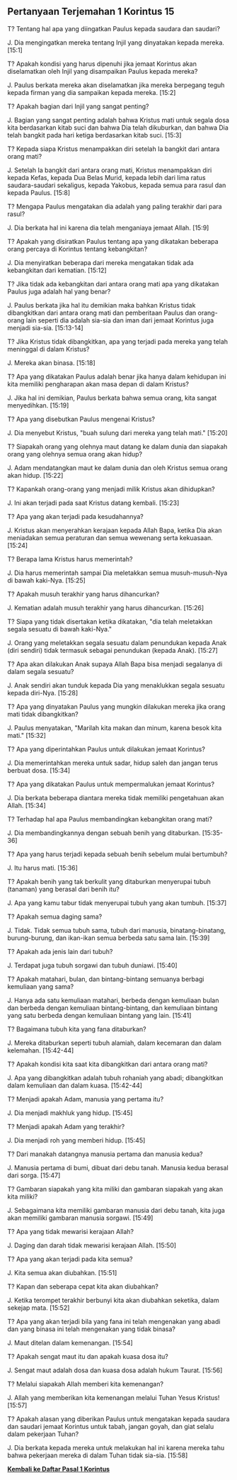 ## Pertanyaan Terjemahan 1 Korintus 15 ##

T? Tentang hal apa yang diingatkan Paulus kepada saudara dan saudari?

J. Dia mengingatkan mereka tentang Injil yang dinyatakan kepada mereka. [15:1]

T? Apakah kondisi yang harus dipenuhi jika jemaat Korintus akan diselamatkan oleh Injil yang disampaikan Paulus kepada mereka?

J. Paulus berkata mereka akan diselamatkan jika mereka berpegang teguh kepada firman yang dia sampaikan kepada mereka. [15:2]

T? Apakah bagian dari Injil yang sangat penting?

J. Bagian yang sangat penting adalah bahwa Kristus mati untuk segala dosa kita berdasarkan kitab suci dan bahwa Dia telah dikuburkan, dan bahwa Dia telah bangkit pada hari ketiga berdasarkan kitab suci. [15:3]

T? Kepada siapa Kristus menampakkan diri setelah Ia bangkit dari antara orang mati?

J. Setelah Ia bangkit dari antara orang mati, Kristus menampakkan diri kepada Kefas, kepada Dua Belas Murid, kepada lebih dari lima ratus saudara-saudari sekaligus, kepada Yakobus, kepada semua para rasul dan kepada Paulus. [15:8]

T? Mengapa Paulus mengatakan dia adalah yang paling terakhir dari para rasul?

J. Dia berkata hal ini karena dia telah menganiaya jemaat Allah. [15:9]

T? Apakah yang disiratkan Paulus tentang apa yang dikatakan beberapa orang percaya di Korintus tentang kebangkitan?

J. Dia menyiratkan beberapa dari mereka mengatakan tidak ada kebangkitan dari kematian. [15:12]

T? Jika tidak ada kebangkitan dari antara orang mati apa yang dikatakan Paulus juga adalah hal yang benar?

J. Paulus berkata jika hal itu demikian maka bahkan Kristus tidak dibangkitkan dari antara orang mati dan pemberitaan Paulus dan orang-orang lain seperti dia adalah sia-sia dan iman dari jemaat Korintus juga menjadi sia-sia. [15:13-14]

T? Jika Kristus tidak dibangkitkan, apa yang terjadi pada mereka yang telah meninggal di dalam Kristus?

J. Mereka akan binasa. [15:18]

T? Apa yang dikatakan Paulus adalah benar jika hanya dalam kehidupan ini kita memiliki pengharapan akan masa depan di dalam Kristus?

J. Jika hal ini demikian, Paulus berkata bahwa semua orang, kita sangat menyedihkan. [15:19]

T? Apa yang disebutkan Paulus mengenai Kristus?

J. Dia menyebut Kristus, "buah sulung dari mereka yang telah mati." [15:20]

T? Siapakah orang yang olehnya maut datang ke dalam dunia dan siapakah orang yang olehnya semua orang akan hidup?

J. Adam mendatangkan maut ke dalam dunia dan oleh Kristus semua orang akan hidup. [15:22]

T? Kapankah orang-orang yang menjadi milik Kristus akan dihidupkan?

J. Ini akan terjadi pada saat Kristus datang kembali. [15:23]

T? Apa yang akan terjadi pada kesudahannya?

J. Kristus akan menyerahkan kerajaan kepada Allah Bapa, ketika Dia akan meniadakan semua peraturan dan semua wewenang serta kekuasaan. [15:24]

T? Berapa lama Kristus harus memerintah?

J. Dia harus memerintah sampai Dia meletakkan semua musuh-musuh-Nya di bawah kaki-Nya. [15:25]

T? Apakah musuh terakhir yang harus dihancurkan?

J. Kematian adalah musuh terakhir yang harus dihancurkan. [15:26]

T? Siapa yang tidak disertakan ketika dikatakan, "dia telah meletakkan segala sesuatu di bawah kaki-Nya."

J. Orang yang meletakkan segala sesuatu dalam penundukan kepada Anak (diri sendiri) tidak termasuk sebagai penundukan (kepada Anak). [15:27]

T? Apa akan dilakukan Anak supaya Allah Bapa bisa menjadi segalanya di dalam segala sesuatu?

J. Anak sendiri akan tunduk kepada Dia yang menaklukkan segala sesuatu kepada diri-Nya. [15:28]

T? Apa yang dinyatakan Paulus yang mungkin dilakukan mereka jika orang mati tidak dibangkitkan?

J. Paulus menyatakan, "Marilah kita makan dan minum, karena besok kita mati." [15:32]

T? Apa yang diperintahkan Paulus untuk dilakukan jemaat Korintus?

J. Dia memerintahkan mereka untuk sadar, hidup saleh dan jangan terus berbuat dosa. [15:34]

T? Apa yang dikatakan Paulus untuk mempermalukan jemaat Korintus?

J. Dia berkata beberapa diantara mereka tidak memiliki pengetahuan akan Allah. [15:34]

T? Terhadap hal apa Paulus membandingkan kebangkitan orang mati?

J. Dia membandingkannya dengan sebuah benih yang ditaburkan. [15:35-36]

T? Apa yang harus terjadi kepada sebuah benih sebelum mulai bertumbuh?

J. Itu harus mati. [15:36]

T? Apakah benih yang tak berkulit yang ditaburkan menyerupai tubuh (tanaman) yang berasal dari benih itu?

J. Apa yang kamu tabur tidak menyerupai tubuh yang akan tumbuh. [15:37]

T? Apakah semua daging sama?

J. Tidak. Tidak semua tubuh sama, tubuh dari manusia, binatang-binatang, burung-burung, dan ikan-ikan semua berbeda satu sama lain. [15:39]

T? Apakah ada jenis lain dari tubuh?

J. Terdapat juga tubuh sorgawi dan tubuh duniawi. [15:40]

T? Apakah matahari, bulan, dan bintang-bintang semuanya berbagi kemuliaan yang sama?

J. Hanya ada satu kemuliaan matahari, berbeda dengan kemuliaan bulan dan berbeda dengan kemuliaan bintang-bintang, dan kemuliaan bintang yang satu berbeda dengan kemuliaan bintang yang lain. [15:41]

T? Bagaimana tubuh kita yang fana ditaburkan?

J. Mereka ditaburkan seperti tubuh alamiah, dalam kecemaran dan dalam kelemahan. [15:42-44]

T? Apakah kondisi kita saat kita dibangkitkan dari antara orang mati?

J. Apa yang dibangkitkan adalah tubuh rohaniah yang abadi; dibangkitkan dalam kemuliaan dan dalam kuasa. [15:42-44]

T? Menjadi apakah Adam, manusia yang pertama itu?

J. Dia menjadi makhluk yang hidup. [15:45]

T? Menjadi apakah Adam yang terakhir?

J. Dia menjadi roh yang memberi hidup. [15:45]

T? Dari manakah datangnya manusia pertama dan manusia kedua?

J. Manusia pertama di bumi, dibuat dari debu tanah. Manusia kedua berasal dari sorga. [15:47]

T? Gambaran siapakah yang kita miliki dan gambaran siapakah yang akan kita miliki?

J. Sebagaimana kita memiliki gambaran manusia dari debu tanah, kita juga akan memiliki gambaran manusia sorgawi. [15:49]

T? Apa yang tidak mewarisi kerajaan Allah?

J. Daging dan darah tidak mewarisi kerajaan Allah. [15:50]

T? Apa yang akan terjadi pada kita semua?

J. Kita semua akan diubahkan. [15:51]

T? Kapan dan seberapa cepat kita akan diubahkan?

J. Ketika terompet terakhir berbunyi kita akan diubahkan seketika, dalam sekejap mata. [15:52]

T? Apa yang akan terjadi bila yang fana ini telah mengenakan yang abadi dan yang binasa ini telah mengenakan yang tidak binasa?

J. Maut ditelan dalam kemenangan. [15:54]

T? Apakah sengat maut itu dan apakah kuasa dosa itu?

J. Sengat maut adalah dosa dan kuasa dosa adalah hukum Taurat. [15:56]

T? Melalui siapakah Allah memberi kita kemenangan?

J. Allah yang memberikan kita kemenangan melalui Tuhan Yesus Kristus! [15:57]

T? Apakah alasan yang diberikan Paulus untuk mengatakan kepada saudara dan saudari jemaat Korintus untuk tabah, jangan goyah, dan giat selalu dalam pekerjaan Tuhan?

J. Dia berkata kepada mereka untuk melakukan hal ini karena mereka tahu bahwa pekerjaan mereka di dalam Tuhan tidak sia-sia. [15:58]

__[Kembali ke Daftar Pasal 1 Korintus](./)__


